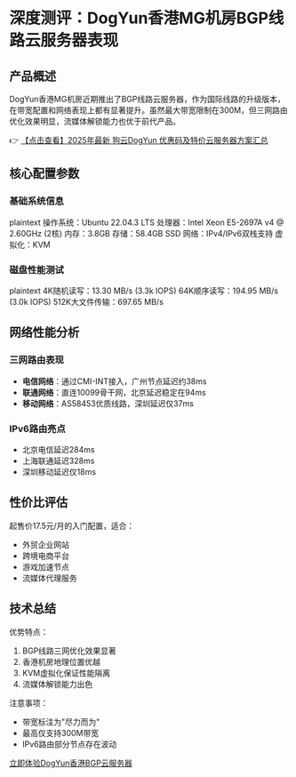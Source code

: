 # 深度测评：DogYun香港MG机房BGP线路云服务器表现

## 产品概述

DogYun香港MG机房近期推出了BGP线路云服务器，作为国际线路的升级版本，在带宽配置和网络表现上都有显著提升。虽然最大带宽限制在300M，但三网路由优化效果明显，流媒体解锁能力也优于前代产品。

👉 [【点击查看】2025年最新 狗云DogYun 优惠码及特价云服务器方案汇总](https://bit.ly/DogYun)

## 核心配置参数

### 基础系统信息
plaintext
操作系统：Ubuntu 22.04.3 LTS
处理器：Intel Xeon E5-2697A v4 @ 2.60GHz (2核)
内存：3.8GB
存储：58.4GB SSD
网络：IPv4/IPv6双栈支持
虚拟化：KVM

### 磁盘性能测试
plaintext
4K随机读写：13.30 MB/s (3.3k IOPS)
64K顺序读写：194.95 MB/s (3.0k IOPS)
512K大文件传输：697.65 MB/s

## 网络性能分析

### 三网路由表现
- **电信网络**：通过CMI-INT接入，广州节点延迟约38ms
- **联通网络**：直连10099骨干网，北京延迟稳定在94ms
- **移动网络**：AS58453优质线路，深圳延迟仅37ms

### IPv6路由亮点
- 北京电信延迟284ms
- 上海联通延迟328ms
- 深圳移动延迟仅18ms

## 性价比评估

起售价17.5元/月的入门配置，适合：
- 外贸企业网站
- 跨境电商平台
- 游戏加速节点
- 流媒体代理服务

## 技术总结

优势特点：
1. BGP线路三网优化效果显著
2. 香港机房地理位置优越
3. KVM虚拟化保证性能隔离
4. 流媒体解锁能力出色

注意事项：
- 带宽标注为"尽力而为"
- 最高仅支持300M带宽
- IPv6路由部分节点存在波动

[立即体验DogYun香港BGP云服务器](https://bit.ly/DogYun)